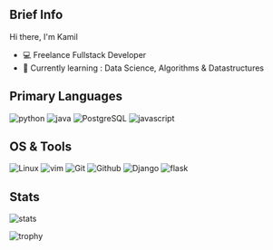 
## Brief Info

Hi there, I'm Kamil

- :computer: Freelance Fullstack Developer
- :school: Currently learning : Data Science, Algorithms & Datastructures 

## Primary Languages

![python](https://img.shields.io/badge/python-★★★-lightgrey?labelColor=3776AB&logo=Python&style=for-the-badge&logoColor=white)
![java](https://img.shields.io/badge/java-★★★-lightgrey?labelColor=3776AB&logo=Java&style=for-the-badge&logoColor=white)
![PostgreSQL](https://img.shields.io/badge/PostGreSQL-★★☆-lightgrey?labelColor=3776AB&logo=PostGreSQL&style=for-the-badge&logoColor=black)
![javascript](https://img.shields.io/badge/javascript-★★☆-lightgrey?labelColor=F7DF1E&logo=JavaScript&style=for-the-badge&logoColor=black)

## OS & Tools

![Linux](https://img.shields.io/badge/-Linux-FCC624?logo=Linux&style=for-the-badge&logoColor=black)
![vim](https://img.shields.io/badge/-vim-019733?logo=Vim&style=for-the-badge&logoColor=white)
![Git](https://img.shields.io/badge/-Git-F05032?logo=Git&style=for-the-badge&logoColor=white)
![Github](https://img.shields.io/badge/-Github-181717?logo=Github&style=for-the-badge&logoColor=white)
![Django](https://img.shields.io/badge/-Django-092E20?logo=Django&style=for-the-badge&logoColor=white)
![flask](https://img.shields.io/badge/-flask-000000?logo=Flask&style=for-the-badge&logoColor=white)

## Stats

![stats](https://github-readme-stats.vercel.app/api?username=Bialomazur&show_icons=true&count_private=true&title_color=f7d745&text_color=b2d76c&icon_color=6562af&bg_color=00000000&hide=bg-color&hide_border=true)



![trophy](https://github-profile-trophy.vercel.app/?username=Bialomazur&theme=juicyfresh&no-bg=true&no-frame=true&column=7&")

